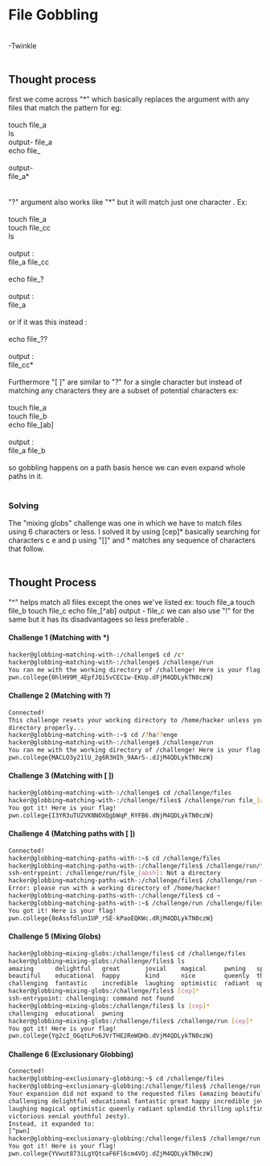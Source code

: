 # File Gobbling 
<br>
-Twinkle 
<br>
<br>

## Thought process
<p align=centre>
                     first we come across "*" which basically replaces the argument with any files that match the pattern for eg:
                     <br><br>
                     touch file_a<br>
                     ls <br>
                     output- file_a <br>
                     echo file_
                      <br><br>
                     output-<br> 
                    file_a*<br>
                     <br><br>
                     "?" argument also works like "*" but it will match just one character . Ex:
                     <br><br>
                     touch file_a<br>
                     touch file_cc<br>
                     ls <br><br>
                     output : 
                     <br>
                     file_a file_cc
                     <br><br>
                     echo file_? <br><br>
                     output : 
                      <br>
                     file_a <br>
                     <br>
                     or if it was this instead :
                     <br><br>
                     echo file_??<br><br>
                     output :
                     <br>
                     file_cc*<br>
                     <br>
                     Furthermore "[ ]" are similar to "?" for a single character but instead of matching any characters they 
                     are a subset of potential characters ex:
                     <br><br>
                     touch file_a<br>
                     touch file_b<br>
                     echo file_[ab]<br><br>
                     output : <br>
                     file_a file_b
                      <br>
                     <br>
                     so gobbling happens on a path basis hence we can even expand whole paths in it.
  <br>
  <br>
  
### Solving
  The "mixing globs" challenge was one in which we have to match files using 6 characters or less. I solved it 
              by using [cep]* 
              basically searching for characters c e and p using "[]" and * matches any sequence of characters that follow. 
<br>
<br>
## Thought Process
"^" helps match all files except the ones we've listed ex:
                       touch file_a
                       touch file_b
                       touch file_c
                       echo file_[^ab]
                       output - file_c
                       we can also use "!" for the same but it has its disadvantagees so less preferable . </p>
#### Challenge 1 (Matching with *)
```bash
hacker@globbing~matching-with-:/challenge$ cd /c*
hacker@globbing~matching-with-:/challenge$ /challenge/run
You ran me with the working directory of /challenge! Here is your flag:
pwn.college{0hlH99M_4EpfJQi5vCEC1w-EKUp.dFjM4QDLykTN0czW}
```
#### Challenge 2 (Matching with ?)
```bash
Connected!
This challenge resets your working directory to /home/hacker unless you change
directory properly...
hacker@globbing~matching-with-:~$ cd /?ha??enge
hacker@globbing~matching-with-:/challenge$ /challenge/run
You ran me with the working directory of /challenge! Here is your flag:
pwn.college{MACLO3y21lU_2g6R3HIh_9AArS-.dJjM4QDLykTN0czW}
```
#### Challenge 3 (Matching with [ ])
```bash
hacker@globbing~matching-with-:/challenge$ cd /challenge/files
hacker@globbing~matching-with-:/challenge/files$ /challenge/run file_[absh]
You got it! Here is your flag!
pwn.college{I3YR3uTU2VKNNOXQgbWqP_RYFB6.dNjM4QDLykTN0czW}
```
#### Challenge 4 (Matching paths with [ ])
```bash
Connected!
hacker@globbing~matching-paths-with-:~$ cd /challenge/files
hacker@globbing~matching-paths-with-:/challenge/files$ /challenge/run/file_[absh]
ssh-entrypoint: /challenge/run/file_[absh]: Not a directory
hacker@globbing~matching-paths-with-:/challenge/files$ /challenge/run ~/file_[absh]
Error: please run with a working directory of /home/hacker!
hacker@globbing~matching-paths-with-:/challenge/files$ cd ~
hacker@globbing~matching-paths-with-:~$ /challenge/run /challenge/files/file_[absh]
You got it! Here is your flag!
pwn.college{8eAssfdlun1UP_rSE-kPaoEQKWc.dRjM4QDLykTN0czW}
```
#### Challenge 5 (Mixing Globs)
```bash
hacker@globbing~mixing-globs:/challenge/files$ cd /challenge/files
hacker@globbing~mixing-globs:/challenge/files$ ls
amazing      delightful   great       jovial    magical     pwning   splendid   victorious  youthful
beautiful    educational  happy       kind      nice        queenly  thrilling  wonderful   zesty
challenging  fantastic    incredible  laughing  optimistic  radiant  uplifting  xenial
hacker@globbing~mixing-globs:/challenge/files$ [cep]*
ssh-entrypoint: challenging: command not found
hacker@globbing~mixing-globs:/challenge/files$ ls [cep]*
challenging  educational  pwning
hacker@globbing~mixing-globs:/challenge/files$ /challenge/run [cep]*
You got it! Here is your flag!
pwn.college{Yg2cI_OGqtLPo6JVrTHE2ReWQHb.dVjM4QDLykTN0czW}
```
#### Challenge 6 (Exclusionary Globbing)
```bash
Connected!
hacker@globbing~exclusionary-globbing:~$ cd /challenge/files
hacker@globbing~exclusionary-globbing:/challenge/files$ /challenge/run [^pwn]
Your expansion did not expand to the requested files (amazing beautiful
challenging delightful educational fantastic great happy incredible jovial kind
laughing magical optimistic queenly radiant splendid thrilling uplifting
victorious xenial youthful zesty).
Instead, it expanded to:
[^pwn]
hacker@globbing~exclusionary-globbing:/challenge/files$ /challenge/run [^pwn]*
You got it! Here is your flag!
pwn.college{YVwut873iLgYQtcaF6Fl6cm4VOj.dZjM4QDLykTN0czW}
```
